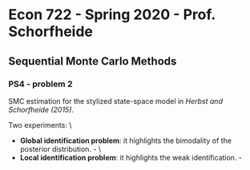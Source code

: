 # Econ 722 - Spring 2020 - Prof. Schorfheide

## Sequential Monte Carlo Methods

### PS4 - problem 2
 
 SMC estimation for the stylized state-space model in *Herbst and Schorfheide (2015)*. 
 
Two experiments: \
- **Global identification problem**: it highlights the bimodality of the posterior distribution. - \
- **Local identification problem**: it highlights the weak identification. -
